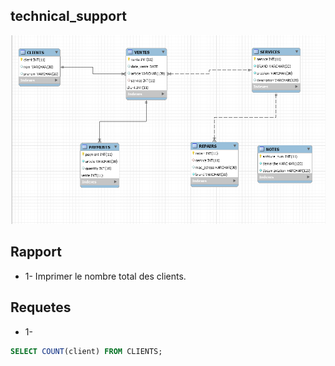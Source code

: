 ## technical_support

![image](database.png)


## Rapport
* 1- Imprimer le nombre total des clients.





## Requetes
* 1-
```sql
SELECT COUNT(client) FROM CLIENTS;
```
